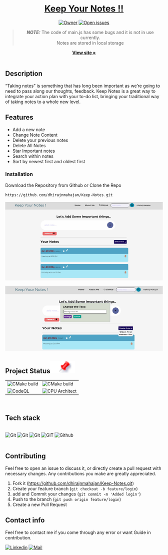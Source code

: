 <div align="center">
  <a href="">
    <h1> Keep Your Notes !! </h1>
    <!-- <img src="https://i.ibb.co/BLvf6RW/magicnotes.png" alt="Logo" width="260"> -->
  </a>

<a id="top-page"></a>
[![Owner](https://img.shields.io/badge/owner-dhirajnmahajan-blue)](https://github.com/dhirajnmahajan)
[![Open issues](https://img.shields.io/github/issues/dhirajnmahajan/Keep-Notes)](https://github.com//notes/dhirajnmahajan/issues)

<div align="center">

  <p align="center">

> **_NOTE:_** The code of main.js has some bugs and it is not in use currently. <br />
> Notes are stored in local storage

</p>
</div>
    <a href="https://dhirajnmahajan.github.io/Keep-Notes/"><strong>View site »</strong></a>
    <br />
    <br />

  </p>
</div>

## Description

“Taking notes” is something that has long been important as we’re going to need to pass along our thoughts, feedback. Keep Notes is a great way to integrate your action plan with your to-do list, bringing your traditional way of taking notes to a whole new level.
<br />

## Features

- Add a new note
- Change Note Content
- Delete your previous notes
- Delete All Notes
- Star Important notes
- Search within notes
- Sort by newest first and oldest first

### Installation

Download the Repository from Github or Clone the Repo

```sh
https://github.com/dhirajnmahajan/Keep-Notes.git
```

![magic](https://raw.githubusercontent.com/dhirajnmahajan/Keep-Notes/main/images/keep-notes.jpg)

![note](https://raw.githubusercontent.com/dhirajnmahajan/Keep-Notes/main/images/keep-note1.jpg)

## Project Status[![](https://raw.githubusercontent.com/aregtech/areg-sdk/master/docs/img/pin.svg)](#project-status)

<table class="no-border">
<tr>
    <td><img src="https://badgen.net/github/stars/srbmaury/notes" alt="CMake build"/></td>
    <td><img src="https://badgen.net/github/forks/srbmaury/notes" alt="CMake build"/></td>
  </tr>

  <tr>
      <td><img src="https://img.shields.io/github/last-commit/srbmaury/notes" alt="CodeQL"/></td>
    <td><img src="https://img.shields.io/github/issues-pr/srbmaury/notes" alt="CPU Architect"/></td>

  </tr>
</table>
<br />

## Tech stack

<br />

<div>
	<img height="30" src="https://img.shields.io/badge/html-6DA55F?style=for-the-badge&logo=html&logoColor=white" alt="Git" title="Git" />
  <img height="30" src="https://img.shields.io/badge/css-%23563D7C.svg?style=for-the-badge&logo=css&logoColor=white" alt="Git" title="Git" /> 
    <img height="30" src="https://img.shields.io/badge/javascript-%23323330.svg?style=for-the-badge&logo=javascript&logoColor=%23F7DF1E" alt="Git" title="Git" /> 
   <img height="30" src="https://img.shields.io/badge/git-%23F05033.svg?style=for-the-badge&logo=git&logoColor=white" alt="GIT" title="GIT" /> 
  <img height="30" src="https://img.shields.io/badge/github-%23121011.svg?style=for-the-badge&logo=github&logoColor=white" alt="Github" title="Github" /> 
	</div>

<br />

## Contributing

Feel free to open an issue to discuss it, or directly create a pull request with necessary changes. Any contributions you make are greatly appreciated.

1. Fork it (<https://github.com/dhirajnmahajan/Keep-Notes.git>)
2. Create your feature branch (`git checkout -b feature/login`)
3. add and Commit your changes (`git commit -m 'Added login'`)
4. Push to the branch (`git push origin feature/login`)
5. Create a new Pull Request


## Contact info

Feel free to contact me if you come through any error or want Guide in contribution.

<a href ="https://www.linkedin.com/in/dhiraj-mahajan/"><img src="https://img.shields.io/badge/linkedin-%230077B5.svg?style=for-the-badge&logo=linkedin&logoColor=white" alt="Linkedin"/></a> [![Mail](https://img.shields.io/badge/Gmail-D14836?style=for-the-badge&logo=gmail&logoColor=white)](mailto:dhiraj.mahajan2212@gmail.com)
